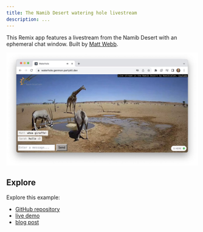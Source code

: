 ```yaml
---
title: The Namib Desert watering hole livestream
description: ...
---
```


This Remix app features a livestream from the Namib Desert with an ephemeral chat window. Built by [Matt Webb](https://twitter.com/genmon).

![The Namib Desert watering hole livestream](../../../../assets/waterhole.jpg)

## Explore

Explore this example:

- [GitHub repository](https://github.com/partykit/sketch-waterhole)
- [live demo](https://waterhole.genmon.partykit.dev/)
- [blog post](https://blog.partykit.io/posts/single-serving-waterhole)
